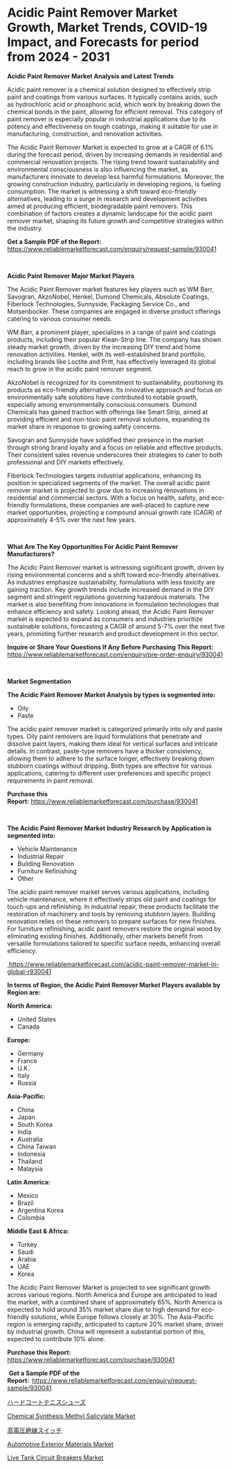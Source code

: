 <p><h1>Acidic Paint Remover Market Growth, Market Trends, COVID-19 Impact, and Forecasts for period from 2024 - 2031</h1></p><p><strong>Acidic Paint Remover Market Analysis and Latest Trends</strong></p>
<p><p>Acidic paint remover is a chemical solution designed to effectively strip paint and coatings from various surfaces. It typically contains acids, such as hydrochloric acid or phosphoric acid, which work by breaking down the chemical bonds in the paint, allowing for efficient removal. This category of paint remover is especially popular in industrial applications due to its potency and effectiveness on tough coatings, making it suitable for use in manufacturing, construction, and renovation activities.</p><p>The Acidic Paint Remover Market is expected to grow at a CAGR of 6.1% during the forecast period, driven by increasing demands in residential and commercial renovation projects. The rising trend toward sustainability and environmental consciousness is also influencing the market, as manufacturers innovate to develop less harmful formulations. Moreover, the growing construction industry, particularly in developing regions, is fueling consumption. The market is witnessing a shift toward eco-friendly alternatives, leading to a surge in research and development activities aimed at producing efficient, biodegradable paint removers. This combination of factors creates a dynamic landscape for the acidic paint remover market, shaping its future growth and competitive strategies within the industry.</p></p>
<p><strong>Get a Sample PDF of the Report:&nbsp;</strong> <a href="https://www.reliablemarketforecast.com/enquiry/request-sample/930041">https://www.reliablemarketforecast.com/enquiry/request-sample/930041</a></p>
<p>&nbsp;</p>
<p><strong>Acidic Paint Remover Major Market Players</strong></p>
<p><p>The Acidic Paint Remover market features key players such as WM Barr, Savogran, AkzoNobel, Henkel, Dumond Chemicals, Absolute Coatings, Fiberlock Technologies, Sunnyside, Packaging Service Co., and Motsenbocker. These companies are engaged in diverse product offerings catering to various consumer needs.</p><p>WM Barr, a prominent player, specializes in a range of paint and coatings products, including their popular Klean-Strip line. The company has shown steady market growth, driven by the increasing DIY trend and home renovation activities. Henkel, with its well-established brand portfolio, including brands like Loctite and Pritt, has effectively leveraged its global reach to grow in the acidic paint remover segment.</p><p>AkzoNobel is recognized for its commitment to sustainability, positioning its products as eco-friendly alternatives. Its innovative approach and focus on environmentally safe solutions have contributed to notable growth, especially among environmentally conscious consumers. Dumond Chemicals has gained traction with offerings like Smart Strip, aimed at providing efficient and non-toxic paint removal solutions, expanding its market share in response to growing safety concerns.</p><p>Savogran and Sunnyside have solidified their presence in the market through strong brand loyalty and a focus on reliable and effective products. Their consistent sales revenue underscores their strategies to cater to both professional and DIY markets effectively.</p><p>Fiberlock Technologies targets industrial applications, enhancing its position in specialized segments of the market. The overall acidic paint remover market is projected to grow due to increasing renovations in residential and commercial sectors. With a focus on health, safety, and eco-friendly formulations, these companies are well-placed to capture new market opportunities, projecting a compound annual growth rate (CAGR) of approximately 4-5% over the next few years.</p></p>
<p>&nbsp;</p>
<p><strong>What Are The Key Opportunities For Acidic Paint Remover Manufacturers?</strong></p>
<p><p>The Acidic Paint Remover market is witnessing significant growth, driven by rising environmental concerns and a shift toward eco-friendly alternatives. As industries emphasize sustainability, formulations with less toxicity are gaining traction. Key growth trends include increased demand in the DIY segment and stringent regulations governing hazardous materials. The market is also benefiting from innovations in formulation technologies that enhance efficiency and safety. Looking ahead, the Acidic Paint Remover market is expected to expand as consumers and industries prioritize sustainable solutions, forecasting a CAGR of around 5-7% over the next five years, promoting further research and product development in this sector.</p></p>
<p><strong>Inquire or Share Your Questions If Any Before Purchasing This Report:</strong> <a href="https://www.reliablemarketforecast.com/enquiry/pre-order-enquiry/930041">https://www.reliablemarketforecast.com/enquiry/pre-order-enquiry/930041</a></p>
<p>&nbsp;</p>
<p><strong>Market Segmentation</strong></p>
<p><strong>The Acidic Paint Remover Market Analysis by types is segmented into:</strong></p>
<p><ul><li>Oily</li><li>Paste</li></ul></p>
<p><p>The acidic paint remover market is categorized primarily into oily and paste types. Oily paint removers are liquid formulations that penetrate and dissolve paint layers, making them ideal for vertical surfaces and intricate details. In contrast, paste-type removers have a thicker consistency, allowing them to adhere to the surface longer, effectively breaking down stubborn coatings without dripping. Both types are effective for various applications, catering to different user preferences and specific project requirements in paint removal.</p></p>
<p><strong>Purchase this Report:&nbsp;</strong><a href="https://www.reliablemarketforecast.com/purchase/930041">https://www.reliablemarketforecast.com/purchase/930041</a></p>
<p>&nbsp;</p>
<p><strong>The Acidic Paint Remover Market Industry Research by Application is segmented into:</strong></p>
<p><ul><li>Vehicle Maintenance</li><li>Industrial Repair</li><li>Building Renovation</li><li>Furniture Refinishing</li><li>Other</li></ul></p>
<p><p>The acidic paint remover market serves various applications, including vehicle maintenance, where it effectively strips old paint and coatings for touch-ups and refinishing. In industrial repair, these products facilitate the restoration of machinery and tools by removing stubborn layers. Building renovation relies on these removers to prepare surfaces for new finishes. For furniture refinishing, acidic paint removers restore the original wood by eliminating existing finishes. Additionally, other markets benefit from versatile formulations tailored to specific surface needs, enhancing overall efficiency.</p></p>
<p><a href="https://www.reliablemarketforecast.com/acidic-paint-remover-market-in-global-r930041">&nbsp;https://www.reliablemarketforecast.com/acidic-paint-remover-market-in-global-r930041</a></p>
<p><strong>In terms of Region, the Acidic Paint Remover Market Players available by Region are:</strong></p>
<p>
    <p> <strong> North America: </strong>
        <ul>
            <li>United States</li>
            <li>Canada</li>
        </ul>
        </p> 
    <p> <strong> Europe: </strong>
        <ul>
            <li>Germany</li>
            <li>France</li>
            <li>U.K.</li>
            <li>Italy</li>
            <li>Russia</li>
        </ul>
        </p> 
    <p> <strong> Asia-Pacific: </strong>
        <ul>
            <li>China</li>
            <li>Japan</li>
            <li>South Korea</li>
            <li>India</li>
            <li>Australia</li>
            <li>China Taiwan</li>
            <li>Indonesia</li>
            <li>Thailand</li>
            <li>Malaysia</li>
        </ul>
        </p> 
    <p> <strong> Latin America: </strong>
        <ul>
            <li>Mexico</li>
            <li>Brazil</li>
            <li>Argentina Korea</li>
            <li>Colombia</li>
        </ul>
        </p> 
    <p> <strong> Middle East & Africa: </strong>
        <ul>
            <li>Turkey</li>
            <li>Saudi</li>
            <li>Arabia</li>
            <li>UAE</li>
            <li>Korea</li>
        </ul>
    </p>
    </p>
<p><p>The Acidic Paint Remover Market is projected to see significant growth across various regions. North America and Europe are anticipated to lead the market, with a combined share of approximately 65%. North America is expected to hold around 35% market share due to high demand for eco-friendly solutions, while Europe follows closely at 30%. The Asia-Pacific region is emerging rapidly, anticipated to capture 20% market share, driven by industrial growth. China will represent a substantial portion of this, expected to contribute 10% alone.</p></p>
<p><strong>Purchase this Report: </strong><a href="https://www.reliablemarketforecast.com/purchase/930041">https://www.reliablemarketforecast.com/purchase/930041</a></p>
<p>&nbsp;<strong>Get a Sample PDF of the Report:&nbsp;&nbsp;</strong><a href="https://www.reliablemarketforecast.com/enquiry/request-sample/930041">https://www.reliablemarketforecast.com/enquiry/request-sample/930041</a></p>
<p><strong></strong></p>
<p><p><a href="https://medium.com/@burtruozzos0f/hard-courts-tennis-shoes-market-%E3%81%AF-%E3%82%B3%E3%82%B9%E3%83%88%E7%AE%A1%E7%90%86%E3%81%A8%E5%8A%B9%E7%8E%87%E5%90%91%E4%B8%8A%E3%82%92%E5%84%AA%E5%85%88%E3%81%97%E3%81%BE%E3%81%99-%E3%81%95%E3%82%89%E3%81%AB-%E5%A0%B1%E5%91%8A%E6%9B%B8%E3%81%AF%E5%B8%82%E5%A0%B4%E3%81%AE%E9%9C%80%E8%A6%81%E9%9D%A2%E3%81%A8%E4%BE%9B%E7%B5%A6%E9%9D%A2%E3%81%AE%E4%B8%A1%E6%96%B9%E3%82%92%E3%82%AB%E3%83%90%E3%83%BC%E3%81%97%E3%81%A6%E3%81%84%E3%81%BE%E3%81%99-hard-courts-94fc4b2afef5">ハードコートテニスシューズ</a></p><p><a href="https://github.com/WayneHopkins413/Market-Research-Report-List-1/blob/main/chemical-synthesis-methyl-salicylate-market.md">Chemical Synthesis Methyl Salicylate Market</a></p><p><a href="https://medium.com/@burtruozzos0f/high-voltage-isolating-switch-market-%E3%81%AE%E3%82%B0%E3%83%AD%E3%83%BC%E3%83%90%E3%83%AB%E5%B8%82%E5%A0%B4%E6%A6%82%E8%A6%81%E3%81%AF-%E4%B8%96%E7%95%8C%E3%81%8A%E3%82%88%E3%81%B3%E4%B8%BB%E8%A6%81%E5%B8%82%E5%A0%B4%E3%81%AB%E3%81%8A%E3%81%91%E3%82%8B%E6%A5%AD%E7%95%8C%E3%81%AB%E5%BD%B1%E9%9F%BF%E3%82%92%E4%B8%8E%E3%81%88%E3%82%8B%E4%B8%BB%E8%A6%81%E3%81%AA%E3%83%88%E3%83%AC%E3%83%B3%E3%83%89%E3%81%AB%E3%81%A4%E3%81%84%E3%81%A6-%E7%8B%AC%E8%87%AA%E3%81%AE%E8%A6%96%E7%82%B9%E3%82%92%E6%8F%90%E4%BE%9B%E3%81%97%E3%81%BE%E3%81%99-bff237fbde82">高電圧絶縁スイッチ</a></p><p><a href="https://issuu.com/reportprime-2/docs/automotive-exterior-materials-marke_406cf1612a211f">Automotive Exterior Materials Market</a></p><p><a href="https://www.linkedin.com/pulse/live-tank-circuit-breakers-market-forecasts-trends-impact-analysis-r9rue?trackingId=x3K2GHRuQiWmheZjGmxRPA%3D%3D">Live Tank Circuit Breakers Market</a></p></p>
